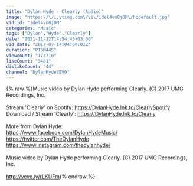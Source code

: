 ```yaml
---
title: "Dylan Hyde - Clearly (Audio)"
image: "https:\/\/i.ytimg.com\/vi\/idel4vn8jDM\/hqdefault.jpg"
vid_id: "idel4vn8jDM"
categories: "Music"
tags: ["Dylan","Hyde","Clearly"]
date: "2021-11-12T14:54:45+03:00"
vid_date: "2017-07-14T04:00:01Z"
duration: "PT3M44S"
viewcount: "173710"
likeCount: "3481"
dislikeCount: "44"
channel: "DylanHydeVEVO"
---
```

{% raw %}Music video by Dylan Hyde performing Clearly. (C) 2017 UMG Recordings, Inc.<br /><br />Stream 'Clearly' on Spotify: <a rel="nofollow" target="blank" href="https://DylanHyde.lnk.to/ClearlySpotify">https://DylanHyde.lnk.to/ClearlySpotify</a><br />Download / Stream 'Clearly': <a rel="nofollow" target="blank" href="https://DylanHyde.lnk.to/Clearly">https://DylanHyde.lnk.to/Clearly</a><br /><br />More from Dylan Hyde:<br /><a rel="nofollow" target="blank" href="https://www.facebook.com/DylanHydeMusic/">https://www.facebook.com/DylanHydeMusic/</a><br /><a rel="nofollow" target="blank" href="https://twitter.com/TheDylanHyde">https://twitter.com/TheDylanHyde</a><br /><a rel="nofollow" target="blank" href="https://www.instagram.com/thedylanhyde/">https://www.instagram.com/thedylanhyde/</a><br /><br />Music video by Dylan Hyde performing Clearly. (C) 2017 UMG Recordings, Inc.<br /><br /><a rel="nofollow" target="blank" href="http://vevo.ly/rLKUFm">http://vevo.ly/rLKUFm</a>{% endraw %}
